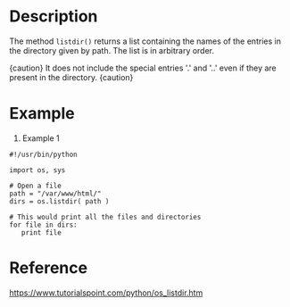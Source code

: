 # Description
The method `listdir()` returns a list containing the names of the entries in the directory given by path. The list is in arbitrary order.

{caution}
It does not include the special entries '.' and '..' even if they are present in the directory.
{caution}

# Example
1. Example 1
```
#!/usr/bin/python

import os, sys

# Open a file
path = "/var/www/html/"
dirs = os.listdir( path )

# This would print all the files and directories
for file in dirs:
   print file
```

# Reference
https://www.tutorialspoint.com/python/os_listdir.htm